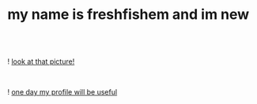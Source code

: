 

# <h1> my name is freshfishem and im new<h1>
<br>

! [look at that picture!](https://i.ytimg.com/vi/wY9MQdMCabU/maxresdefault.jpg)

<br>

! [one day my profile will be useful](https://github.com/freshfishem)
